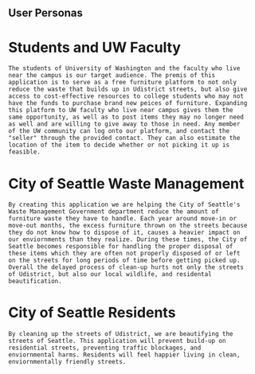 ## User Personas 

# Students and UW Faculty
    The students of University of Washington and the faculty who live
    near the campus is our target audience. The premis of this
    application is to serve as a free furniture platform to not only
    reduce the waste that builds up in Udistrict streets, but also give
    access to cost-effective resources to college students who may not
    have the funds to purchase brand new peices of furniture. Expanding
    this platform to UW faculty who live near campus gives them the
    same opportunity, as well as to post items they may no longer need
    as well and are willing to give away to those in need. Any member
    of the UW community can log onto our platform, and contact the
    "seller" through the provided contact. They can also estimate the
    location of the item to decide whether or not picking it up is
    feasible.

# City of Seattle Waste Management
    By creating this application we are helping the City of Seattle's
    Waste Management Government department reduce the amount of
    furniture waste they have to handle. Each year around move-in or
    move-out months, the excess furniture thrown on the streets because
    they do not know how to dispose of it, causes a heavier impact on
    our enviornments than they realize. During these times, the City of
    Seattle becomes responsible for handling the proper disposal of
    these items which they are often not properly disposed of or left
    on the streets for long periods of time before getting picked up.
    Overall the delayed process of clean-up hurts not only the streets
    of Udistrict, but also our local wildlife, and residental
    beautification.

# City of Seattle Residents
    By cleaning up the streets of Udistrict, we are beautifying the
    streets of Seattle. This application will prevent build-up on
    residential streets, preventing traffic blockages, and
    enviornmental harms. Residents will feel happier living in clean,
    enviornmentally friendly streets.
